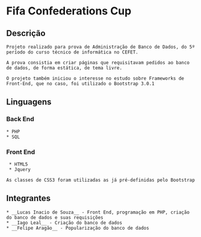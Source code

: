 # Fifa Confederations Cup 

## Descrição
	Projeto realizado para prova de Administração de Banco de Dados, do 5º período do curso técnico de informática no CEFET.
	
	A prova consistia em criar páginas que requisitavam pedidos ao banco de dados, de forma estática, de tema livre.
	
	O projeto também iniciou o interesse no estudo sobre Frameworks de Front-End, que no caso, foi utilizado o Bootstrap 3.0.1
	
## Linguagens

### Back End
	* PHP
	* SQL
		
### Front End
	 * HTML5
	 * Jquery
	
	As classes de CSS3 foram utilizadas as já pré-definidas pelo Bootstrap
	
## Integrantes
	* __Lucas Inacio de Souza__ - Front End, programação em PHP, criação do banco de dados e suas requisições
	* __Iago Leal__ - Criação do banco de dados
	* __Felipe Aragão__ - Popularização do banco de dados	